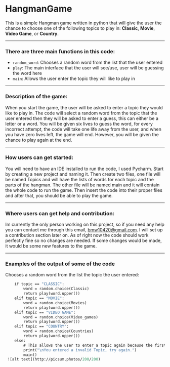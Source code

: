 # HangmanGame
This is a simple Hangman game written in python that will give the user the chance to choose one of the following topics to play in: **Classic**, **Movie**, **Video Game**, or **Country**. 

----
### There are three main functions in this code:
- `random_word`: Chooses a random word from the list that the user entered                          
- `play`: The main interface that the user will see/use, user will be guessing the word here  
- `main`: Allows the user enter the topic they will like to play in
----
### Description of the game:
When you start the game, the user will be asked to enter a topic they would like to play in. The code will select a random word from the topic that the user entered then they will be asked to enter a guess, this can either be a letter or a word. You will be given six lives to guess the word, for every incorrect attempt, the code will take one life away from the user, and when you have zero lives left, the game will end. However, you will be given the chance to play again at the end. 

----
### How users can get started:
You will need to have an IDE installed to run the code, I used Pycharm. Start by creating a new project and naming it. Then create two files, one file will be named Topics and will have the lists of words for each topic and the parts of the hangman. The other file will be named main and it will contain the whole code to run the game. Then insert the code into their proper files and after that, you should be able to play the game.

----
### Where users can get help and contribution:
Im currently the only person working on this project, so if you need any help you can contact me through this email, bmw10420@gmail.com. I will set up a contribution section later on. As of right now the code should work perfectly fine so no changes are needed. If some changes would be made, it would be some new features to the game. 

----
### Examples of the output of some of the code
Chooses a random word from the list the topic the user entered:
```def random_word(topic):
    if topic == "CLASSIC":
        word = random.choice(Classic)
        return play(word.upper())
    elif topic == "MOVIE":
        word = random.choice(Movies)
        return play(word.upper())
    elif topic == "VIDEO GAME":
        word = random.choice(Video_games)
        return play(word.upper())
    elif topic == "COUNTRY":
        word = random.choice(Countries)
        return play(word.upper())
    else:
        # This allows the user to enter a topic again because the first attempt was invalid
        print("\nYou entered a invalid Topic, try again.")
        main()
 ![alt text](http://picsum.photos/200/200)
 ```


